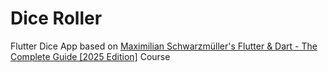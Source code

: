 # Dice Roller

Flutter Dice App based on [Maximilian Schwarzmüller's Flutter & Dart - The Complete Guide [2025 Edition]](https://www.udemy.com/course/learn-flutter-dart-to-build-ios-android-apps/?couponCode=ST11MT170325G1) Course
